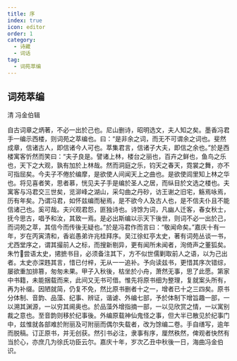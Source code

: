 ```yaml
---
title: 序
index: true
icon: editor
order: 1
category:
  - 诗藏
  - 词话
tag:
  - 词苑萃编
---
```


## 词苑萃编  
  
清 冯金伯辑  
  
自古词章之炳著，不必一出於己也。尼山删诗，昭明选文，夫人知之矣。墨香冯君手一编示西楼，则词苑之萃编也。曰：“是非余之词，而无不可谓余之词也。斐然成章，信诸古人，即信诸今人可也。萃集君言，信诸子大夫，即信之余也。”於是西楼寓客忻然而笑曰：“夫子良是。譬诸上林，楼台之丽也，百卉之鲜也，鱼鸟之乐也，天下之大观，孰有加於上林哉。然而洞庭之乐，钧天之春天，霓裳之舞，亦不可指屈矣。今夫子不倦於编摩，是欲使人间闻天上之曲也。是欲使闾里知上林之华也。将见喜者笑，思者慕，恍见夫子手是编於圣人之居，而纵目於文选之楼也。夫寓客与冯君交三世矣，览泖峰之湖山，采勾曲之丹砂，访王谢之旧宅，觞焉咏焉，历有年矣。乃谓冯君，如怀兹编而秘焉，是不欲今人及古人也，是不信夫仆且不能信诸己也。奚可哉。夫兴观君怨，匪独诗也。诗馀为词，凡幽人迁客，春女秋士，抚今思古，唱予和汝，其致一焉。是必出斯编以示天下後世，则词不必一出於己，而词苑之萃，其信今而传後无疑也。”於是冯君作而言曰：“敬闻命矣。”嘉庆十有一年，岁在丙寅清和，香岩愚弟许兆桂拜序。吴江徐虹亭太史，著有词苑丛谈一书，尤西堂序之，谓其撮前人之标，而搜新剔异，更有闻所未闻者，洵倚声之董狐矣。朱竹尝语太史，捃摭书目，必须备注其下，方不似世儒剿取前人之语，以为己出者。太史亦深韪其言，惜已付梓，无从一一追补。予向读兹书，更惜其序次错综，屡欲重加排篡，匆匆未果。甲子入秋後，枯坐於小舟，萧然无事，思了此愿。第家中书籍，未能捆载而来，此间又无书可借。惟先将原书细为整理，复就案头所有，再为补缀。因陋就简，仍复不免，然比原书删者十之一，增者已十之三四矣。原书分体制、音韵、品藻、纪事、辨证，谐谑、外编七部，予於体制下增旨趣一部，一以溯其渊源，一以穷其阃奥也。於品藻外增指摘一部，一以见欣赏之情，一以寓别裁之意也。至音韵则移於纪事後。外编原载神仙鬼怪之事，但大半已散见於纪事门中，兹惟就各部难於附丽及可附丽而偶尔失载者，改为馀编二卷。手自缮写，逾年而脱稿。订正原书，并无创获。然引书必注，隶事有序，厘然秩然，俾观者快然有当於心，亦庶几为徐氏功臣云尔。嘉庆十年，岁次乙丑中秋後一日，海曲冯金伯识。  
